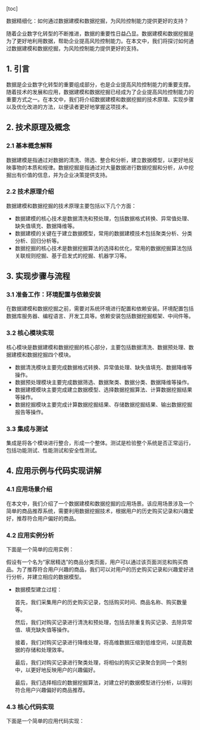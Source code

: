 
[toc]                    
                
                
数据精细化：如何通过数据建模和数据挖掘，为风险控制能力提供更好的支持？

随着企业数字化转型的不断推进，数据的重要性日益凸显。数据建模和数据挖掘是为了更好地利用数据，帮助企业提高风险控制能力。在本文中，我们将探讨如何通过数据建模和数据挖掘，为风险控制能力提供更好的支持。

## 1. 引言

数据是企业数字化转型的重要组成部分，也是企业提高风险控制能力的重要支撑。随着技术的发展和应用，数据建模和数据挖掘已经成为了企业提高风险控制能力的重要方式之一。在本文中，我们将介绍数据建模和数据挖掘的技术原理、实现步骤以及优化改进的方法，以便读者更好地掌握这项技术。

## 2. 技术原理及概念

### 2.1 基本概念解释

数据建模是指通过对数据的清洗、筛选、整合和分析，建立数据模型，以更好地反映事物的本质和规律。数据挖掘是指通过对大量数据进行数据挖掘和分析，从中挖掘出有价值的信息，并为企业决策提供支持。

### 2.2 技术原理介绍

数据建模和数据挖掘的技术原理主要包括以下几个方面：

- 数据建模的核心技术是数据清洗和预处理，包括数据格式转换、异常值处理、缺失值填充、数据降维等。
- 数据建模的关键在于建立数据模型，常用的数据建模技术包括聚类分析、分类分析、回归分析等。
- 数据挖掘的核心技术是数据挖掘算法的选择和优化，常用的数据挖掘算法包括关联规则挖掘、基于启发式的挖掘、机器学习等。

## 3. 实现步骤与流程

### 3.1 准备工作：环境配置与依赖安装

在数据建模和数据挖掘之前，需要对系统环境进行配置和依赖安装。环境配置包括数据库服务器、编程语言、开发工具等。依赖安装包括数据挖掘框架、中间件等。

### 3.2 核心模块实现

核心模块是数据建模和数据挖掘的核心部分，主要包括数据清洗、数据预处理、数据建模和数据挖掘四个模块。

- 数据清洗模块主要完成数据格式转换、异常值处理、缺失值填充、数据降维等操作。
- 数据预处理模块主要完成数据筛选、数据聚类、数据分类、数据降维等操作。
- 数据建模模块主要完成建立数据模型、选择数据挖掘算法、计算数据挖掘结果等操作。
- 数据挖掘模块主要完成计算数据挖掘结果、存储数据挖掘结果、输出数据挖掘报告等操作。

### 3.3 集成与测试

集成是将各个模块进行整合，形成一个整体。测试是检验整个系统是否正常运行，包括功能测试、性能测试和安全性测试。

## 4. 应用示例与代码实现讲解

### 4.1 应用场景介绍

在本文中，我们介绍了一个数据建模和数据挖掘的应用场景。该应用场景涉及一个简单的商品推荐系统，需要利用数据挖掘技术，根据用户的历史购买记录和兴趣爱好，推荐符合用户偏好的商品。

### 4.2 应用实例分析

下面是一个简单的应用实例：

假设有一个名为“家居精选”的商品分类页面，用户可以通过该页面浏览和购买商品。为了推荐符合用户兴趣的商品，我们可以对用户的历史购买记录和兴趣爱好进行分析，并建立相应的数据模型。

- 数据模型建立过程：

   首先，我们采集用户的历史购买记录，包括购买时间、商品名称、购买数量等。
   
   然后，我们对购买记录进行清洗和预处理，包括去除重复购买记录、去除异常值、填充缺失值等操作。
   
   接着，我们对购买记录进行降维处理，将高维数据压缩到低维空间，以提高数据的存储和处理效率。
   
   最后，我们对购买记录进行聚类处理，将相似的购买记录聚合到同一个类别中，以更好地反映用户的兴趣偏好。

   最后，我们选择相应的数据挖掘算法，对建立好的数据模型进行分析，以得到符合用户兴趣偏好的商品推荐。

### 4.3 核心代码实现

下面是一个简单的应用代码实现：

